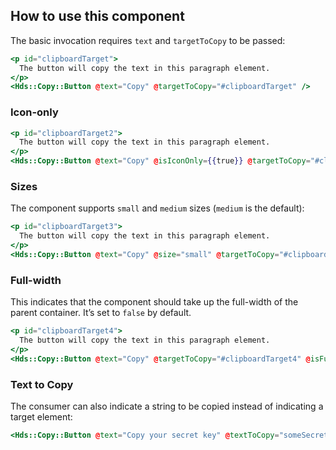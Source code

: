 ## How to use this component

The basic invocation requires `text` and `targetToCopy` to be passed:

```handlebars
<p id="clipboardTarget">
  The button will copy the text in this paragraph element.
</p>
<Hds::Copy::Button @text="Copy" @targetToCopy="#clipboardTarget" />
```

### Icon-only

```handlebars
<p id="clipboardTarget2">
  The button will copy the text in this paragraph element.
</p>
<Hds::Copy::Button @text="Copy" @isIconOnly={{true}} @targetToCopy="#clipboardTarget2" />
```

### Sizes

The component supports `small` and `medium` sizes (`medium` is the default):

```handlebars
<p id="clipboardTarget3">
  The button will copy the text in this paragraph element.
</p>
<Hds::Copy::Button @text="Copy" @size="small" @targetToCopy="#clipboardTarget3" />
```

### Full-width

This indicates that the component should take up the full-width of the parent container. It’s set to `false` by default.

```handlebars
<p id="clipboardTarget4">
  The button will copy the text in this paragraph element.
</p>
<Hds::Copy::Button @text="Copy" @targetToCopy="#clipboardTarget4" @isFullWidth={{true}} />
```

### Text to Copy

The consumer can also indicate a string to be copied instead of indicating a target element:

```handlebars
<Hds::Copy::Button @text="Copy your secret key" @textToCopy="someSecretThingGoesHere" />
```
